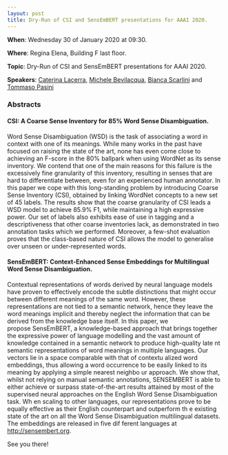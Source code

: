```yaml
---
layout: post
title: Dry-Run of CSI and SensEmBERT presentations for AAAI 2020.
---
```


**When**:  Wednesday 30 of January 2020 at 09:30.

**Where**: Regina Elena, Building F last floor.

**Topic**: Dry-Run of CSI and SensEmBERT presentations for AAAI 2020.

**Speakers**: [Caterina Lacerra](https://twitter.com/@CaterinaLac), [Michele Bevilacqua](https://twitter.com/MicheleBevila20), [Bianca Scarlini](https://twitter.com/biancascarlini)
and [Tommaso Pasini](wwwusers.di.uniroma1.it/~pasini)
### Abstracts
####  CSI: A Coarse Sense Inventory for 85% Word Sense Disambiguation.
Word Sense Disambiguation (WSD) is the task of associating a word in context with one of its meanings.
While many works in the past have focused on raising the state of the art, none has even come close to
achieving an F-score in the 80% ballpark when using WordNet as its sense inventory.
We contend that one of the main reasons for this failure is the excessively fine granularity of this
inventory, resulting in senses that are hard to differentiate between, even for an experienced
human annotator. In this paper we cope with this long-standing problem by introducing Coarse Sense Inventory (CSI), obtained by linking WordNet concepts to a new set of 45 labels. The results show that the coarse granularity of CSI leads a WSD model to achieve 85.9% F1, while maintaining a high expressive power. Our set of labels also exhibits ease of use in tagging and a descriptiveness that other coarse inventories lack, as demonstrated in two annotation tasks which we performed. Moreover, a few-shot evaluation proves that the class-based nature of CSI allows the model to generalise over unseen or under-represented words.

#### SensEmBERT: Context-Enhanced Sense Embeddings for Multilingual Word Sense Disambiguation.
Contextual representations of words derived by neural language models have proven to effectively encode the subtle distinctions that might occur between different meanings of
the same word. However, these representations are not tied to a semantic network, hence they leave the word meanings implicit and thereby neglect the information that can be derived
from the knowledge base itself. In this paper, we propose SensEmBERT, a knowledge-based approach that brings together the expressive power of language modelling and the vast amount of knowledge contained in a semantic network to produce high-quality late
nt semantic representations of word meanings in multiple languages. Our vectors lie in a space comparable with that of contextu
alized word embeddings, thus allowing a word occurrence to be easily linked to its meaning by applying a simple nearest neighbo
ur approach. We show that, whilst not relying on manual semantic annotations, SENSEMBERT is able to either achieve or surpass
state-of-the-art results attained by most of the supervised neural approaches on the English Word Sense Disambiguation task. Wh
en scaling to other languages, our representations prove to be equally effective as their English counterpart and outperform th
e existing state of the art on all the Word Sense Disambiguation multilingual datasets. The embeddings are released in five dif
ferent languages at http://sensembert.org.

See you there!